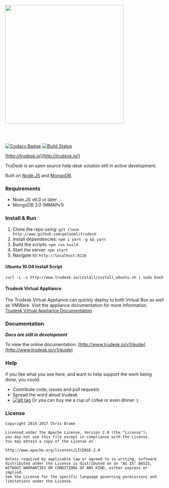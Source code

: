 <a href="http://trudesk.io"><img src="http://trudesk.io/TD_Black.png" width="375" /></a>

<br/><br/>

[![Codacy Badge](https://api.codacy.com/project/badge/Grade/7b3acb53c33b4a40bb32da109bbdd1a9)](https://www.codacy.com/app/polonel/trudesk?utm_source=github.com&utm_medium=referral&utm_content=polonel/trudesk&utm_campaign=badger)
[![Build Status](https://travis-ci.org/polonel/trudesk.svg?branch=master)](https://travis-ci.org/polonel/trudesk)

[http://trudesk.io](http://trudesk.io/)

TruDesk is an open source help desk solution still in active development. 

Built on [Node.JS](http://nodejs.org) and [MongoDB](http://www.mongodb.org).

### Requirements
+ Node.JS v6.0 or later
+ MongoDB 3.0 (MMAPv1)

### Install & Run
1. Clone the repo using: ```git clone http://www.github.com/polonel/trudesk```
2. Install dependencies: ```npm i yarn -g && yarn```
3. Build the scripts: ```npm run build```
3. Start the server: ```npm start```
4. Navigate to: ```http://localhost:8118```

#### Ubuntu 16.04 Install Script
```curl -L -s http://www.trudesk.io/install/install_ubuntu.sh | sudo bash```

#### Trudesk Virtual Appliance
The Trudesk Virtual Appliance can quickly deploy to both Virtual Box as well as VMWare. Visit the appliance documentation for more information.
[Trudesk Virtual Appliance Documentation](http://www.trudesk.io/v1/guide/installation.html#Virtual-Appliance)

### Documentation
___Docs are still in development___

To view the online documentation: [http://www.trudesk.io/v1/guide](http://www.trudesk.io/v1/guide)

### Help
if you like what you see here, and want to help support the work being done, you could:

+ Contribute code, issues and pull requests
+ Spread the word about trudesk
+ [![alt tag](https://www.paypalobjects.com/en_US/i/btn/btn_donate_SM.gif)](https://www.paypal.com/cgi-bin/webscr?cmd=_s-xclick&hosted_button_id=USPWFP6P6RTKC) Or you can buy me a cup of cofee or even dinner :)


### License

    Copyright 2014-2017 Chris Brame
    
    Licensed under the Apache License, Version 2.0 (the "License");
    you may not use this file except in compliance with the License.
    You may obtain a copy of the License at
    
    http://www.apache.org/licenses/LICENSE-2.0
    
    Unless required by applicable law or agreed to in writing, software
    distributed under the License is distributed on an "AS IS" BASIS,
    WITHOUT WARRANTIES OR CONDITIONS OF ANY KIND, either express or implied.
    See the License for the specific language governing permissions and
    limitations under the License.